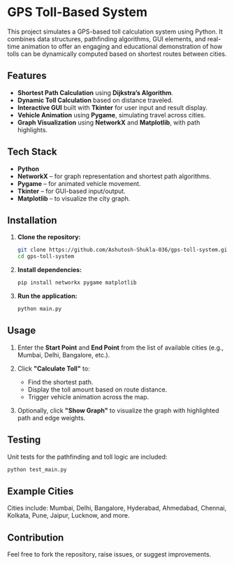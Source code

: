 #  GPS Toll-Based System

This project simulates a GPS-based toll calculation system using Python. It combines data structures, pathfinding algorithms, GUI elements, and real-time animation to offer an engaging and educational demonstration of how tolls can be dynamically computed based on shortest routes between cities.

##  Features

*  **Shortest Path Calculation** using **Dijkstra’s Algorithm**.
*  **Dynamic Toll Calculation** based on distance traveled.
*  **Interactive GUI** built with **Tkinter** for user input and result display.
*  **Vehicle Animation** using **Pygame**, simulating travel across cities.
*  **Graph Visualization** using **NetworkX** and **Matplotlib**, with path highlights.

##  Tech Stack

* **Python**
* **NetworkX** – for graph representation and shortest path algorithms.
* **Pygame** – for animated vehicle movement.
* **Tkinter** – for GUI-based input/output.
* **Matplotlib** – to visualize the city graph.

##  Installation

1. **Clone the repository:**

   ```bash
   git clone https://github.com/Ashutosh-Shukla-036/gps-toll-system.git
   cd gps-toll-system
   ```

2. **Install dependencies:**

   ```bash
   pip install networkx pygame matplotlib
   ```

3. **Run the application:**

   ```bash
   python main.py
   ```

## Usage

1. Enter the **Start Point** and **End Point** from the list of available cities (e.g., Mumbai, Delhi, Bangalore, etc.).
2. Click **"Calculate Toll"** to:

   * Find the shortest path.
   * Display the toll amount based on route distance.
   * Trigger vehicle animation across the map.
3. Optionally, click **"Show Graph"** to visualize the graph with highlighted path and edge weights.

## Testing

Unit tests for the pathfinding and toll logic are included:

```bash
python test_main.py
```

## Example Cities

Cities include: Mumbai, Delhi, Bangalore, Hyderabad, Ahmedabad, Chennai, Kolkata, Pune, Jaipur, Lucknow, and more.

## Contribution
Feel free to fork the repository, raise issues, or suggest improvements.
